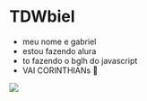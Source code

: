 # TDWbiel
- meu nome e gabriel
- estou fazendo alura 
- to fazendo o bglh do javascript
- VAI CORINTHIANs 🦅

![](https://img1.picmix.com/output/pic/normal/5/7/4/3/3513475_8683d.gif)
